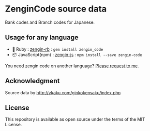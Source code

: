# ZenginCode source data

Bank codes and Branch codes for Japanese.

## Usage for any language

- :gem: Ruby : [zengin-rb](https://github.com/zengin-code/zengin-rb) : `gem install zengin_code`
- :package: JavaScript(npm) : [zengin-js](https://github.com/zengin-code/zengin-js) : `npm install --save zengin-code`

You need zengin code on another language? [Please request to me](https://github.com/zengin-code/source-data/issues).

## Acknowledgment

Source data by http://ykaku.com/ginkokensaku/index.php

## License

This repository is available as open source under the terms of the MIT License.
